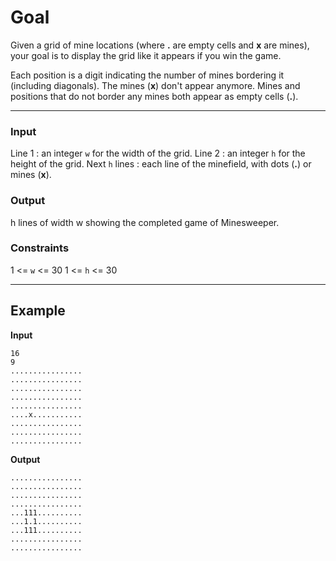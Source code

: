 # Goal
Given a grid of mine locations (where **.** are empty cells and **x** are mines), your goal is to display the grid like it appears if you win the game.

Each position is a digit indicating the number of mines bordering it (including diagonals). The mines (**x**) don't appear anymore. Mines and positions that do not border any mines both appear as empty cells (**.**).

---
### Input
Line 1 : an integer `w` for the width of the grid.
Line 2 : an integer `h` for the height of the grid.
Next `h` lines : each line of the minefield, with dots (**.**) or mines (**x**).

### Output
h lines of width w showing the completed game of Minesweeper.

### Constraints
1 <= `w` <= 30
1 <= `h` <= 30

---
## Example
**Input**
```
16
9
................
................
................
................
................
....x...........
................
................
................
```
**Output**
```
................
................
................
................
...111..........
...1.1..........
...111..........
................
................
```
